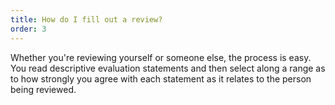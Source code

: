 ```yaml
---
title: How do I fill out a review?
order: 3
---
```



Whether you're reviewing yourself or someone else, the process is easy. You read descriptive evaluation statements and then select along a range as to how strongly you agree with each statement as it relates to the person being reviewed.